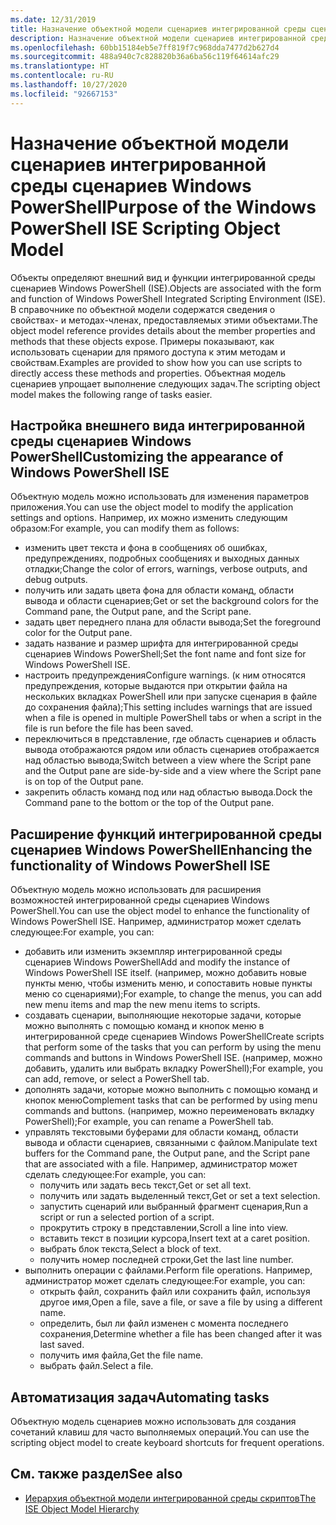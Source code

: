 ```yaml
---
ms.date: 12/31/2019
title: Назначение объектной модели сценариев интегрированной среды сценариев Windows PowerShell
description: Назначение объектной модели сценариев интегрированной среды сценариев Windows PowerShell
ms.openlocfilehash: 60bb15184eb5e7ff819f7c968dda7477d2b627d4
ms.sourcegitcommit: 488a940c7c828820b36a6ba56c119f64614afc29
ms.translationtype: HT
ms.contentlocale: ru-RU
ms.lasthandoff: 10/27/2020
ms.locfileid: "92667153"
---
```

# <a name="purpose-of-the-windows-powershell-ise-scripting-object-model"></a><span data-ttu-id="dff11-103">Назначение объектной модели сценариев интегрированной среды сценариев Windows PowerShell</span><span class="sxs-lookup"><span data-stu-id="dff11-103">Purpose of the Windows PowerShell ISE Scripting Object Model</span></span>

<span data-ttu-id="dff11-104">Объекты определяют внешний вид и функции интегрированной среды сценариев Windows PowerShell (ISE).</span><span class="sxs-lookup"><span data-stu-id="dff11-104">Objects are associated with the form and function of Windows PowerShell Integrated Scripting Environment (ISE).</span></span> <span data-ttu-id="dff11-105">В справочнике по объектной модели содержатся сведения о свойствах- и методах-членах, предоставляемых этими объектами.</span><span class="sxs-lookup"><span data-stu-id="dff11-105">The object model reference provides details about the member properties and methods that these objects expose.</span></span> <span data-ttu-id="dff11-106">Примеры показывают, как использовать сценарии для прямого доступа к этим методам и свойствам.</span><span class="sxs-lookup"><span data-stu-id="dff11-106">Examples are provided to show how you can use scripts to directly access these methods and properties.</span></span> <span data-ttu-id="dff11-107">Объектная модель сценариев упрощает выполнение следующих задач.</span><span class="sxs-lookup"><span data-stu-id="dff11-107">The scripting object model makes the following range of tasks easier.</span></span>

## <a name="customizing-the-appearance-of-windows-powershell-ise"></a><span data-ttu-id="dff11-108">Настройка внешнего вида интегрированной среды сценариев Windows PowerShell</span><span class="sxs-lookup"><span data-stu-id="dff11-108">Customizing the appearance of Windows PowerShell ISE</span></span>

<span data-ttu-id="dff11-109">Объектную модель можно использовать для изменения параметров приложения.</span><span class="sxs-lookup"><span data-stu-id="dff11-109">You can use the object model to modify the application settings and options.</span></span> <span data-ttu-id="dff11-110">Например, их можно изменить следующим образом:</span><span class="sxs-lookup"><span data-stu-id="dff11-110">For example, you can modify them as follows:</span></span>

- <span data-ttu-id="dff11-111">изменить цвет текста и фона в сообщениях об ошибках, предупреждениях, подробных сообщениях и выходных данных отладки;</span><span class="sxs-lookup"><span data-stu-id="dff11-111">Change the color of errors, warnings, verbose outputs, and debug outputs.</span></span>
- <span data-ttu-id="dff11-112">получить или задать цвета фона для области команд, области вывода и области сценариев;</span><span class="sxs-lookup"><span data-stu-id="dff11-112">Get or set the background colors for the Command pane, the Output pane, and the Script pane.</span></span>
- <span data-ttu-id="dff11-113">задать цвет переднего плана для области вывода;</span><span class="sxs-lookup"><span data-stu-id="dff11-113">Set the foreground color for the Output pane.</span></span>
- <span data-ttu-id="dff11-114">задать название и размер шрифта для интегрированной среды сценариев Windows PowerShell;</span><span class="sxs-lookup"><span data-stu-id="dff11-114">Set the font name and font size for Windows PowerShell ISE.</span></span>
- <span data-ttu-id="dff11-115">настроить предупреждения</span><span class="sxs-lookup"><span data-stu-id="dff11-115">Configure warnings.</span></span> <span data-ttu-id="dff11-116">(к ним относятся предупреждения, которые выдаются при открытии файла на нескольких вкладках PowerShell или при запуске сценария в файле до сохранения файла);</span><span class="sxs-lookup"><span data-stu-id="dff11-116">This setting includes warnings that are issued when a file is opened in multiple PowerShell tabs or when a script in the file is run before the file has been saved.</span></span>
- <span data-ttu-id="dff11-117">переключиться в представление, где область сценариев и область вывода отображаются рядом или область сценариев отображается над областью вывода;</span><span class="sxs-lookup"><span data-stu-id="dff11-117">Switch between a view where the Script pane and the Output pane are side-by-side and a view where the Script pane is on top of the Output pane.</span></span>
- <span data-ttu-id="dff11-118">закрепить область команд под или над областью вывода.</span><span class="sxs-lookup"><span data-stu-id="dff11-118">Dock the Command pane to the bottom or the top of the Output pane.</span></span>

## <a name="enhancing-the-functionality-of-windows-powershell-ise"></a><span data-ttu-id="dff11-119">Расширение функций интегрированной среды сценариев Windows PowerShell</span><span class="sxs-lookup"><span data-stu-id="dff11-119">Enhancing the functionality of Windows PowerShell ISE</span></span>

<span data-ttu-id="dff11-120">Объектную модель можно использовать для расширения возможностей интегрированной среды сценариев Windows PowerShell.</span><span class="sxs-lookup"><span data-stu-id="dff11-120">You can use the object model to enhance the functionality of Windows PowerShell ISE.</span></span> <span data-ttu-id="dff11-121">Например, администратор может сделать следующее:</span><span class="sxs-lookup"><span data-stu-id="dff11-121">For example, you can:</span></span>

- <span data-ttu-id="dff11-122">добавить или изменить экземпляр интегрированной среды сценариев Windows PowerShell</span><span class="sxs-lookup"><span data-stu-id="dff11-122">Add and modify the instance of Windows PowerShell ISE itself.</span></span> <span data-ttu-id="dff11-123">(например, можно добавить новые пункты меню, чтобы изменить меню, и сопоставить новые пункты меню со сценариями);</span><span class="sxs-lookup"><span data-stu-id="dff11-123">For example, to change the menus, you can add new menu items and map the new menu items to scripts.</span></span>
- <span data-ttu-id="dff11-124">создавать сценарии, выполняющие некоторые задачи, которые можно выполнять с помощью команд и кнопок меню в интегрированной среде сценариев Windows PowerShell</span><span class="sxs-lookup"><span data-stu-id="dff11-124">Create scripts that perform some of the tasks that you can perform by using the menu commands and buttons in Windows PowerShell ISE.</span></span> <span data-ttu-id="dff11-125">(например, можно добавить, удалить или выбрать вкладку PowerShell);</span><span class="sxs-lookup"><span data-stu-id="dff11-125">For example, you can add, remove, or select a PowerShell tab.</span></span>
- <span data-ttu-id="dff11-126">дополнять задачи, которые можно выполнить с помощью команд и кнопок меню</span><span class="sxs-lookup"><span data-stu-id="dff11-126">Complement tasks that can be performed by using menu commands and buttons.</span></span> <span data-ttu-id="dff11-127">(например, можно переименовать вкладку PowerShell);</span><span class="sxs-lookup"><span data-stu-id="dff11-127">For example, you can rename a PowerShell tab.</span></span>
- <span data-ttu-id="dff11-128">управлять текстовыми буферами для области команд, области вывода и области сценариев, связанными с файлом.</span><span class="sxs-lookup"><span data-stu-id="dff11-128">Manipulate text buffers for the Command pane, the Output pane, and the Script pane that are associated with a file.</span></span> <span data-ttu-id="dff11-129">Например, администратор может сделать следующее:</span><span class="sxs-lookup"><span data-stu-id="dff11-129">For example, you can:</span></span>
  - <span data-ttu-id="dff11-130">получить или задать весь текст,</span><span class="sxs-lookup"><span data-stu-id="dff11-130">Get or set all text.</span></span>
  - <span data-ttu-id="dff11-131">получить или задать выделенный текст,</span><span class="sxs-lookup"><span data-stu-id="dff11-131">Get or set a text selection.</span></span>
  - <span data-ttu-id="dff11-132">запустить сценарий или выбранный фрагмент сценария,</span><span class="sxs-lookup"><span data-stu-id="dff11-132">Run a script or run a selected portion of a script.</span></span>
  - <span data-ttu-id="dff11-133">прокрутить строку в представлении,</span><span class="sxs-lookup"><span data-stu-id="dff11-133">Scroll a line into view.</span></span>
  - <span data-ttu-id="dff11-134">вставить текст в позиции курсора,</span><span class="sxs-lookup"><span data-stu-id="dff11-134">Insert text at a caret position.</span></span>
  - <span data-ttu-id="dff11-135">выбрать блок текста,</span><span class="sxs-lookup"><span data-stu-id="dff11-135">Select a block of text.</span></span>
  - <span data-ttu-id="dff11-136">получить номер последней строки,</span><span class="sxs-lookup"><span data-stu-id="dff11-136">Get the last line number.</span></span>
- <span data-ttu-id="dff11-137">выполнить операции с файлами.</span><span class="sxs-lookup"><span data-stu-id="dff11-137">Perform file operations.</span></span> <span data-ttu-id="dff11-138">Например, администратор может сделать следующее:</span><span class="sxs-lookup"><span data-stu-id="dff11-138">For example, you can:</span></span>
  - <span data-ttu-id="dff11-139">открыть файл, сохранить файл или сохранить файл, используя другое имя,</span><span class="sxs-lookup"><span data-stu-id="dff11-139">Open a file, save a file, or save a file by using a different name.</span></span>
  - <span data-ttu-id="dff11-140">определить, был ли файл изменен с момента последнего сохранения,</span><span class="sxs-lookup"><span data-stu-id="dff11-140">Determine whether a file has been changed after it was last saved.</span></span>
  - <span data-ttu-id="dff11-141">получить имя файла,</span><span class="sxs-lookup"><span data-stu-id="dff11-141">Get the file name.</span></span>
  - <span data-ttu-id="dff11-142">выбрать файл.</span><span class="sxs-lookup"><span data-stu-id="dff11-142">Select a file.</span></span>

## <a name="automating-tasks"></a><span data-ttu-id="dff11-143">Автоматизация задач</span><span class="sxs-lookup"><span data-stu-id="dff11-143">Automating tasks</span></span>

<span data-ttu-id="dff11-144">Объектную модель сценариев можно использовать для создания сочетаний клавиш для часто выполняемых операций.</span><span class="sxs-lookup"><span data-stu-id="dff11-144">You can use the scripting object model to create keyboard shortcuts for frequent operations.</span></span>

## <a name="see-also"></a><span data-ttu-id="dff11-145">См. также раздел</span><span class="sxs-lookup"><span data-stu-id="dff11-145">See also</span></span>

- [<span data-ttu-id="dff11-146">Иерархия объектной модели интегрированной среды скриптов</span><span class="sxs-lookup"><span data-stu-id="dff11-146">The ISE Object Model Hierarchy</span></span>](The-ISE-Object-Model-Hierarchy.md)
